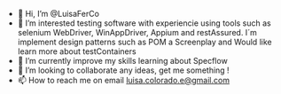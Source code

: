 - 👋 Hi, I’m @LuisaFerCo
- 👀 I’m interested testing software with experiencie using tools such as selenium WebDriver, WinAppDriver, Appium and restAssured. I´m implement design patterns such as POM a Screenplay and Would like learn more about testContainers
- 🌱 I’m currently improve my skills learning about Specflow
- 💞️ I’m looking to collaborate any ideas, get me something !
- 📫 How to reach me on email luisa.colorado.e@gmail.com 

